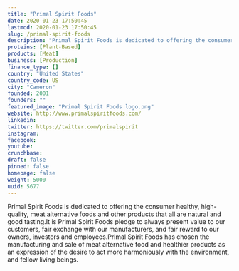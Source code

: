 ```yaml
---
title: "Primal Spirit Foods"
date: 2020-01-23 17:50:45
lastmod: 2020-01-23 17:50:45
slug: /primal-spirit-foods
description: "Primal Spirit Foods is dedicated to offering the consumer healthy, high-quality, meat alternative foods and other products that all are natural and good tasting.It is Primal Spirit Foods pledge to always present value to our customers, fair exchange with our manufacturers, and fair reward to our owners, investors and employees.Primal Spirit Foods has chosen the manufacturing and sale of meat alternative food and healthier products as an expression of the desire to act more harmoniously with the environment, and fellow living beings."
proteins: [Plant-Based]
products: [Meat]
business: [Production]
finance_type: []
country: "United States"
country_code: US
city: "Cameron"
founded: 2001
founders: ""
featured_image: "Primal Spirit Foods logo.png"
website: http://www.primalspiritfoods.com/
linkedin: 
twitter: https://twitter.com/primalspirit
instagram: 
facebook: 
youtube: 
crunchbase: 
draft: false
pinned: false
homepage: false
weight: 5000
uuid: 5677
---
```

Primal Spirit Foods is dedicated to offering the consumer healthy, high-quality, meat alternative foods and other products that all are natural and good tasting.It is Primal Spirit Foods pledge to always present value to our customers, fair exchange with our manufacturers, and fair reward to our owners, investors and employees.Primal Spirit Foods has chosen the manufacturing and sale of meat alternative food and healthier products as an expression of the desire to act more harmoniously with the environment, and fellow living beings.
